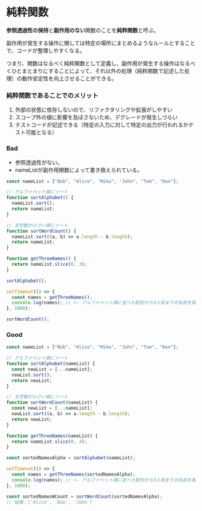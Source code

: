 # 純粋関数
**参照透過性の保持**と**副作用のない**関数のことを**純粋関数**と呼ぶ。

副作用が発生する操作に関しては特定の場所にまとめるようなルールとすることで、コードが整理しやすくなる。

つまり、関数はなるべく純粋関数として定義し、副作用が発生する操作はなるべくひとまとまりにすることによって、それ以外の処理（純粋関数で記述した処理）の動作安定性を向上させることができる。

### 純粋関数であることでのメリット

1. 外部の状態に依存しないので、リファクタリングや拡張がしやすい
2. スコープ外の値に影響を及ぼさないため、デグレードが発生しづらい
3. テストコードが記述できる（特定の入力に対して特定の出力が行われるかテスト可能となる）

### Bad

- 参照透過性がない。
- nameListが副作用関数によって書き換えられている。

```js
const nameList = ["Bob", "Alice", "Mike", "John", "Tom", "Ken"];

// アルファベット順にソート
function sortAlphabet() {
  nameList.sort();
  return nameList;
}

// 文字数が小さい順にソート
function sortWordCount() {
  nameList.sort((a, b) => a.length - b.length);
  return nameList;
}

function getThreeNames() {
  return nameList.slice(0, 3);
}

sortAlphabet();

setTimeout(() => {
  const names = getThreeNames();
  console.log(names); // <- アルファベット順に並べた配列から3人目までの名前を取得したい
}, 1000);

sortWordCount();
```

### Good

```js
const nameList = ["Bob", "Alice", "Mike", "John", "Tom", "Ken"];

// アルファベット順にソート
function sortAlphabet(nameList) {
  const newList = [...nameList];
  newList.sort();
  return newList;
}

// 文字数が小さい順にソート
function sortWordCount(nameList) {
  const newList = [...nameList];
  newList.sort((a, b) => a.length - b.length);
  return newList;
}

function getThreeNames(nameList) {
  return nameList.slice(0, 3);
}

const sortedNamesAlpha = sortAlphabet(nameList);

setTimeout(() => {
  const names = getThreeNames(sortedNamesAlpha);
  console.log(names); // <- アルファベット順に並べた配列から3人目までの名前を取得したい
}, 1000);

const sortedNamesWCount = sortWordCount(sortedNamesAlpha);
// 結果：['Alice', 'Bob', 'John']
```
